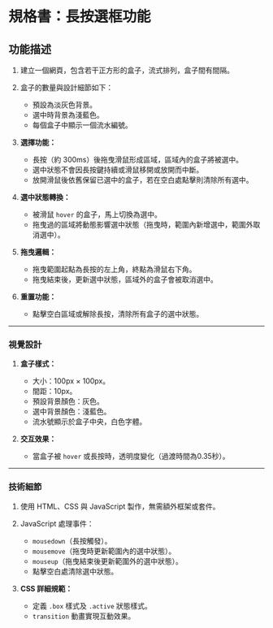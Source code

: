 # 規格書：長按選框功能

## 功能描述

1. 建立一個網頁，包含若干正方形的盒子，流式排列，盒子間有間隔。

2. 盒子的數量與設計細節如下：
   - 預設為淡灰色背景。
   - 選中時背景為淺藍色。
   - 每個盒子中顯示一個流水編號。

3. **選擇功能：**
   - 長按（約 300ms）後拖曳滑鼠形成區域，區域內的盒子將被選中。
   - 選中狀態不會因長按鍵持續或滑鼠移開或放開而中斷。
   - 放開滑鼠後依舊保留已選中的盒子，若在空白處點擊則清除所有選中。

4. **選中狀態轉換：**
   - 被滑鼠 `hover` 的盒子，馬上切換為選中。
   - 拖曳過的區域將動態影響選中狀態（拖曳時，範圍內新增選中，範圍外取消選中）。

5. **拖曳邏輯：**
   - 拖曳範圍起點為長按的左上角，終點為滑鼠右下角。
   - 拖曳結束後，更新選中狀態，區域外的盒子會被取消選中。

6. **重置功能：**
   - 點擊空白區域或解除長按，清除所有盒子的選中狀態。

---

### 視覺設計
1. **盒子樣式：**
   - 大小：100px × 100px。
   - 間距：10px。
   - 預設背景顏色：灰色。
   - 選中背景顏色：淺藍色。
   - 流水號顯示於盒子中央，白色字體。

2. **交互效果：**
   - 當盒子被 `hover` 或長按時，透明度變化（過渡時間為0.35秒）。

---

### 技術細節
1. 使用 HTML、CSS 與 JavaScript 製作，無需額外框架或套件。
2. JavaScript 處理事件：
   - `mousedown`（長按觸發）。
   - `mousemove`（拖曳時更新範圍內的選中狀態）。
   - `mouseup`（拖曳結束後更新範圍外的選中狀態）。
   - 點擊空白處清除選中狀態。

3. **CSS 詳細規範：**
   - 定義 `.box` 樣式及 `.active` 狀態樣式。
   - `transition` 動畫實現互動效果。
